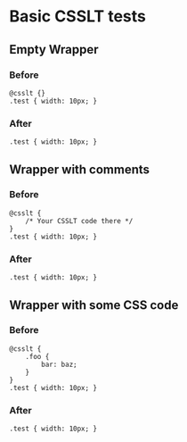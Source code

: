 # Basic CSSLT tests

## Empty Wrapper

### Before

    @csslt {}
    .test { width: 10px; }

### After

    .test { width: 10px; }


## Wrapper with comments

### Before

    @csslt {
        /* Your CSSLT code there */
    }
    .test { width: 10px; }

### After

    .test { width: 10px; }


## Wrapper with some CSS code

### Before

    @csslt {
        .foo {
            bar: baz;
        }
    }
    .test { width: 10px; }

### After

    .test { width: 10px; }
